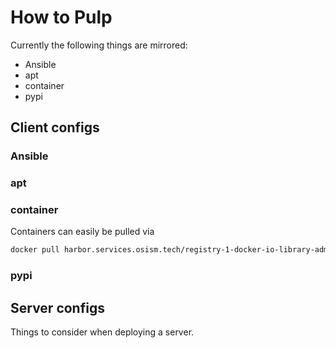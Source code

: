 # How to Pulp

Currently the following things are mirrored:

- Ansible
- apt
- container
- pypi

## Client configs

### Ansible
### apt
### container

Containers can easily be pulled via

```sh
docker pull harbor.services.osism.tech/registry-1-docker-io-library-adminer:latest
```

### pypi

## Server configs

Things to consider when deploying a server.

